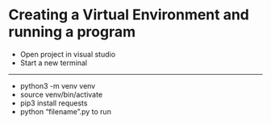 # Creating a Virtual Environment and running a program
- Open project in visual studio
- Start a new terminal

---
- python3 -m venv venv
- source venv/bin/activate
- pip3 install requests
- python “filename”.py to run
